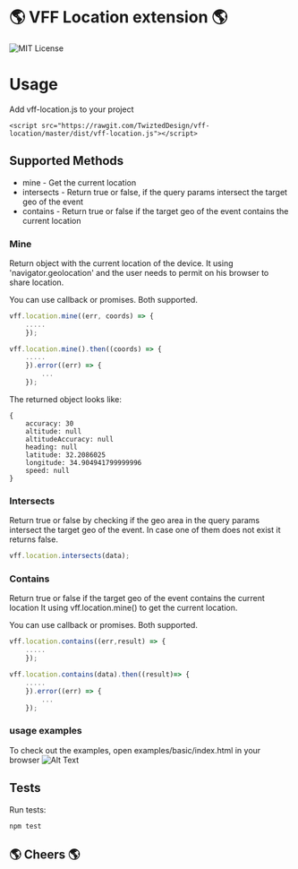 # 🌎 VFF Location extension 🌎
![MIT License](https://img.shields.io/github/license/TwiztedDesign/vff.svg)


# Usage
Add vff-location.js to your project 

    <script src="https://rawgit.com/TwiztedDesign/vff-location/master/dist/vff-location.js"></script>

## Supported Methods
* mine - Get the current location
* intersects - Return true or false, if the query params intersect the target geo of the event
* contains - Return true or false if the target geo of the event contains the current location

### Mine
Return object with the current location of the device.
It using 'navigator.geolocation' and the user needs to permit on his browser to share location.

You can use callback or promises. Both supported.
```javascript
vff.location.mine((err, coords) => {
    .....
    });
```

```javascript
vff.location.mine().then((coords) => {
    .....
    }).error((err) => {
        ...
    });
```


The returned object looks like:
```
{
    accuracy: 30
    altitude: null
    altitudeAccuracy: null
    heading: null
    latitude: 32.2086025
    longitude: 34.904941799999996
    speed: null
}
 ```
 
 
### Intersects
Return true or false by checking if the geo area in the query params intersect the target geo of the event.
In case one of them does not exist it returns false.

```javascript
vff.location.intersects(data);
```
### Contains
Return true or false if the target geo of the event contains the current location
It using vff.location.mine() to get the current location.

You can use callback or promises. Both supported.
```javascript
vff.location.contains((err,result) => {
    .....
    });
```

```javascript
vff.location.contains(data).then((result)=> {
    .....
    }).error((err) => {
        ...
    });
```

### usage examples
To check out the examples, open examples/basic/index.html in your browser
![Alt Text](http://g.recordit.co/xNOObdNRhg.gif)

## Tests
Run tests:

    npm test 

## 🌎 Cheers 🌎 

